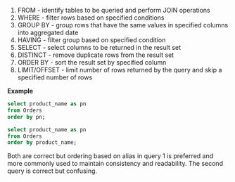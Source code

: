 1. FROM - identify tables to be queried and perform JOIN operations
2. WHERE - filter rows based on specified conditions
3. GROUP BY - group rows that have the same values in specified columns into aggregated date
4. HAVING - filter group based on specified condition
5. SELECT - select columns to be returned in the result set
6. DISTINCT - remove duplicate rows from the result set
7. ORDER BY - sort the result set by specified column
8. LIMIT/OFFSET - limit number of rows returned by the query and skip a specified number of rows

**Example**
```sql
select product_name as pn
from Orders
order by pn;
```

```sql
select product_name as pn
from Orders
order by product_name;
```

Both are correct but ordering based on alias in query 1 is preferred and more commonly used to maintain consistency and readability. The second query is correct but confusing.